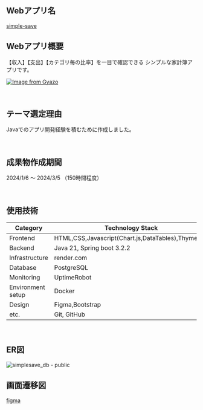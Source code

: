 ## Webアプリ名

[simple-save](https://simplesave.onrender.com/)

## Webアプリ概要
【収入】【支出】【カテゴリ毎の比率】を一目で確認できる
シンプルな家計簿アプリです。

[![Image from Gyazo](https://i.gyazo.com/79713d560df4d38b2edc97d00a360c88.gif)](https://gyazo.com/79713d560df4d38b2edc97d00a360c88)

<br />


## テーマ選定理由
Javaでのアプリ開発経験を積むために作成しました。

<br />

## 成果物作成期間
2024/1/6 ～ 2024/3/5 （150時間程度）

<br />

## 使用技術

| Category          | Technology Stack                                     |
| ----------------- | --------------------------------------------------   |
| Frontend          | HTML,CSS,Javascript(Chart.js,DataTables),Thymeleaf|
| Backend           | Java 21, Spring boot 3.2.2|
| Infrastructure    | render.com|
| Database          | PostgreSQL|
| Monitoring        | UptimeRobot|
| Environment setup | Docker|
| Design            | Figma,Bootstrap|
| etc.              | Git, GitHub |

<br />

## ER図
![simplesave_db - public](https://github.com/nyakako/simple-save/assets/9846779/657414f6-5eb5-448d-8769-5a1e2834413a)

## 画面遷移図
[figma](https://www.figma.com/file/v9hY900lhhk84DrQYSFDWT/simplesave(kakeibo-app)?type=design&node-id=0%3A1&mode=design&t=1idWKRiKKiya0JeE-1)
